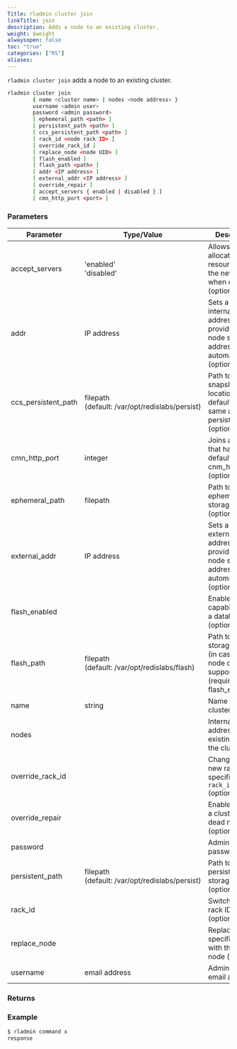 ```yaml
---
Title: rladmin cluster join
linkTitle: join
description: Adds a node to an existing cluster.
weight: $weight
alwaysopen: false
toc: "true"
categories: ["RS"]
aliases: 
---
```


`rladmin cluster join` adds a node to an existing cluster.

```sh
rladmin cluster join 
        { name <cluster name> | nodes <node address> } 
        username <admin user> 
        password <admin password>
        [ ephemeral_path <path> ]
        [ persistent_path <path> ]
        [ ccs_persistent_path <path> ]
        [ rack_id <node rack ID> ]
        [ override_rack_id ]
        [ replace_node <node UID> ]
        [ flash_enabled ]
        [ flash_path <path> ]
        [ addr <IP address> ]
        [ external_addr <IP address> ]
        [ override_repair ]
        [ accept_servers { enabled | disabled } ]
        [ cmn_http_port <port> ]
```

### Parameters

| Parameter | Type/Value | Description |
|-----------|------------|-------------|
| accept_servers | 'enabled'<br />'disabled' | Allows allocation of resources on the new node when enabled (optional) |
| addr | IP address | Sets a node's internal address. If not provided, the node sets the address automatically. (optional) |
| ccs_persistent_path | filepath (default:&nbsp;/var/opt/redislabs/persist) | Path to the CCS snapshot location (the default is the same as persistent_path) (optional) |
| cmn_http_port | integer | Joins a cluster that has a non-default cnm_http_port (optional) |
| ephemeral_path | filepath | Path to an ephemeral storage location (optional) |
| external_addr | IP address | Sets a node's external address. If not provided, the node sets the address automatically. (optional) |
| flash_enabled |  | Enables flash capabilities for a database (optional) |
| flash_path | filepath (default:&nbsp;/var/opt/redislabs/flash) | Path to a flash storage location (in case the node does not support CAPI) (required if flash_enabled) |
| name | string | Name of the cluster to join |
| nodes |  | Internal IP address of an existing node in the cluster |
| override_rack_id |  | Changes to a new rack, specified by `rack_id` (optional) |
| override_repair |  | Enables joining a cluster with a dead node (optional) |
| password |  | Admin user's password |
| persistent_path | filepath (default:&nbsp;/var/opt/redislabs/persist) | Path to a persistent storage location (optional) |
| rack_id |  | Switches to this rack ID (optional) |
| replace_node |  | Replaces the specified node with the new node (optional) |
| username | email address | Admin user's email address |

### Returns

### Example

```sh
$ rladmin command x
response
```
